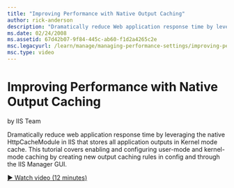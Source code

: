 ```yaml
---
title: "Improving Performance with Native Output Caching"
author: rick-anderson
description: "Dramatically reduce Web application response time by leveraging native HttpCacheModule in IIS that stores all application outputs in Kernel mode cache. This..."
ms.date: 02/24/2008
ms.assetid: 67d42b07-9f84-445c-ab60-f1d2a4265c2e
msc.legacyurl: /learn/manage/managing-performance-settings/improving-performance-with-native-output-caching
msc.type: video
---
```

# Improving Performance with Native Output Caching

by IIS Team

Dramatically reduce web application response time by leveraging the native HttpCacheModule in IIS that stores all application outputs in Kernel mode cache. This tutorial covers enabling and configuring user-mode and kernel-mode caching by creating new output caching rules in config and through the IIS Manager GUI.

[&#9654; Watch video (12 minutes)](https://channel9.msdn.com/Blogs/IIS-NET-Site-Videos/improving-performance-with-native-output-caching)
